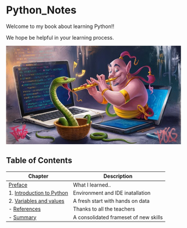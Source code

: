 # Python_Notes

Welcome to my book about learning Python!!

We hope be helpful in your learning process.

![Python Genie](images/python_genie_02.jpg "Python Genie")

## Table of Contents

| Chapter | Description |
|---------|-------------|
| [Preface](preface.md) | What I learned.. |
| 1. [Introduction to Python](chapters/chapter1.md) | Environment and IDE inatallation |
| 2. [Variables and values](chapters/chapter2.md) | A fresh start with hands on data |
| - [References](references.md) | Thanks to all the teachers |
| - [Summary](summary.md) | A consolidated frameset of new skills |

